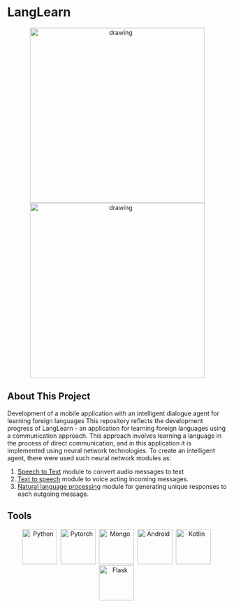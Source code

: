 # LangLearn

<p align="center">
  <img src="https://github.com/OrAnge-Lime/LangLearn/assets/71509624/245735d9-525e-42c7-8361-8923c2233499" alt="drawing" height="400"/>
  <img src="https://github.com/OrAnge-Lime/LangLearn/assets/71509624/e75a981d-a9c3-43f6-abbd-2c2a4e74da22" alt="drawing" height="400"/>
</p>

## About This Project
 Development of a mobile application with an intelligent dialogue agent for learning foreign languages
 This repository reflects the development progress of LangLearn - an application for learning foreign languages ​​using a communication approach.
 This approach involves learning a language in the process of direct communication, and in this application it is implemented using neural network technologies. To create an intelligent agent, there were used such neural network modules as:
1. [Speech to Text](https://github.com/snakers4/silero-models?tab=readme-ov-file#speech-to-text) module to convert audio messages to text
2. [Text to speech](https://github.com/NVIDIA/tacotron2) module to voice acting incoming messages.
3. [Natural language processing](https://huggingface.co/docs/transformers/model_doc/blenderbot) module for generating unique responses to each outgoing message. 

## Tools
<p align="center">
  <img src="https://github.com/OrAnge-Lime/LangLearn/assets/71509624/64886bc8-a7e7-46cd-879b-b7ca9bd501a6" title="Python" height="80"/>&nbsp;
  <img src="https://github.com/OrAnge-Lime/LangLearn/assets/71509624/6e8177b3-89c2-4b31-be3d-4b34812aef96" title="Pytorch" height="80"/>&nbsp;
  <img src="https://github.com/OrAnge-Lime/LangLearn/assets/71509624/349554b3-b040-40e4-b767-df8d809a1a39" title="Mongo" height="80"/>&nbsp;
  <img src="https://github.com/OrAnge-Lime/LangLearn/assets/71509624/594323e4-d67f-4c10-81b4-2bb683cc8aac" title="Android" height="80"/>&nbsp;
  <img src="https://github.com/OrAnge-Lime/LangLearn/assets/71509624/866b00f5-78da-43a1-a389-bd9f8374305a" title="Kotlin" height="80"/>&nbsp;
  <img src="https://github.com/OrAnge-Lime/LangLearn/assets/71509624/622d8a11-f680-4087-b5a7-22eae76cc52d" title="Flask" height="80"/>&nbsp;

 
</p>

